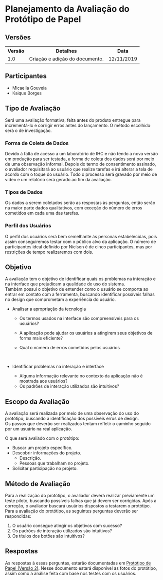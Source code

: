 # Planejamento da Avaliação do Protótipo de Papel

## Versões

<table class="versions">
	<tr>
		<th class="version_header">Versão</th>
		<th>Detalhes</th>
		<th>Data</th>
	</tr>
	<tr>
		<td>1.0</td>
		<td>Criação e adição do documento.</td>
		<td>12/11/2019</td>
	</tr>	
</table> 

## Participantes
- Micaella Gouveia
- Kaique Borges

## Tipo de Avaliação
Será uma avaliação formativa, feita antes do produto entregue para incrementá-lo e corrigir erros antes do lançamento. O método escolhido será o de investigação.

### Forma de Coleta de Dados

Devido à falta de acesso a um laboratório de IHC e não tendo a nova versão em produção para ser testada, a forma de coleta dos dados será por meio de uma observação informal. Depois do termo de consentimento assinado, o avaliador requisitará ao usuário que realize tarefas e irá alterar a tela de acordo com o toque do usuário. Todo o processo será gravado por meio de vídeo e um relatório será gerado ao fim da avaliação.

### Tipos de Dados

Os dados a serem coletados serão as respostas às perguntas, então serão na maior parte dados qualitativos, com exceção do número de erros cometidos em cada uma das tarefas.

### Perfil dos Usuários

O perfil dos usuários será bem semelhante às personas estabelecidas, pois assim conseguiremos testar com o público alvo da aplicação. O número de participantes ideal definido por Nielsen é de cinco participantes, mas por restrições de tempo realizaremos com dois.


## Objetivo
A avaliação tem o objetivo de identificar quais os problemas na interação e na interface que prejudicam a qualidade de uso do sistema. <br>
Também possui o objetivo de entender como o usuário se comporta ao entrar em contato com a ferramenta, buscando identificar possíveis falhas no design que comprometam a experiência do usuário.

-  Analisar a apropriação da tecnologia

     - Os termos usados na interface são compreensíveis para os usuários?

     - A aplicação pode ajudar os usuários a atingirem seus objetivos de forma mais eficiente?
     - Qual o número de erros cometidos pelos usuários
	 
<br>

-  Identificar problemas na interação e interface

     - Alguma informação relevante no contexto da aplicação não é mostrada aos usuários?
	 - Os padrões de interação utilizados são intuitivos?


## Escopo da Avaliação

A avaliação será realizada por meio de uma observação do uso do protótipo, buscando a identificação dos possíveis erros de design.<br>
Os passos que deverão ser realizados tentam refletir o caminho seguido por um usuário na real aplicação.


O que será avaliado com o protótipo:

- Buscar um projeto específico.
- Descobrir informações do projeto.
	- Descrição.
	- Pessoas que trabalham no projeto.
- Solicitar participação no projeto.

## Método de Avaliação

Para a realização do protótipo, o avaliador deverá realizar previamente um teste piloto, buscando possíveis falhas que já devem ser corrigidas. Após a correção, o avaliador buscará usuários dispostos a testarem o protótipo.
<br>
Para a avaliação do protótipo, as seguintes perguntas deverão ser respondidas:

1. O usuário consegue atingir os objetivos com sucesso?
2. Os padrões de interação utilizados são intuitivos?
3. Os títulos dos botões são intuitivos?

## Respostas

As respostas à essas perguntas, estarão documentadas em [Protótipo de Papel (Versão 2)](./foto_prototipo2.md). Nesse documento estará disponível as fotos do protótipo, assim como a análise feita com base nos testes com os usuários.